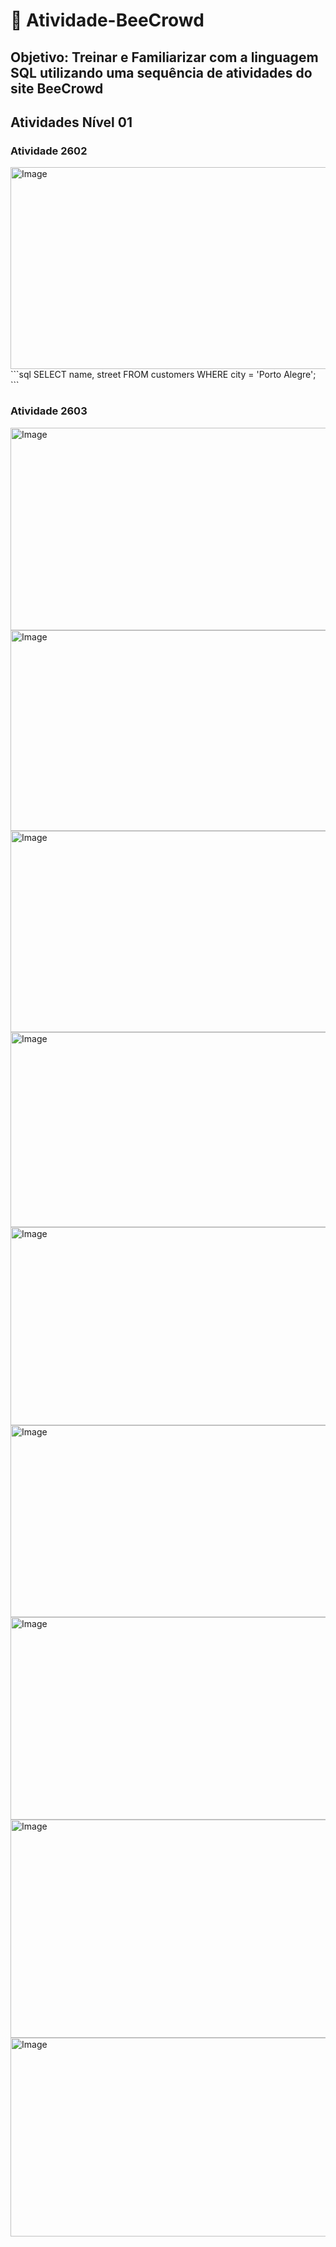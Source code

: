 # 🐝 Atividade-BeeCrowd
Objetivo: Treinar e Familiarizar com a linguagem SQL utilizando uma sequência de atividades do site BeeCrowd
---
## Atividades Nível 01
### Atividade 2602
<img width="1092" height="323" alt="Image" src="https://github.com/user-attachments/assets/9f359265-794b-4ac6-8888-a648696b8273" />
```sql
SELECT
	name, street
FROM
	customers
WHERE
	city = 'Porto Alegre';
```

### Atividade 2603



<img width="1095" height="324" alt="Image" src="https://github.com/user-attachments/assets/405c94ed-229c-4189-a6cf-dacf06832e8e" />
<img width="1093" height="321" alt="Image" src="https://github.com/user-attachments/assets/f7311788-017f-4943-888b-7d357701438f" />
<img width="1095" height="322" alt="Image" src="https://github.com/user-attachments/assets/7fcc5b2f-b946-43fe-86ea-313de6342e31" />
<img width="1094" height="312" alt="Image" src="https://github.com/user-attachments/assets/de363848-fabc-4455-b0b5-93bc2426fa69" />
<img width="1095" height="317" alt="Image" src="https://github.com/user-attachments/assets/33b860b7-7ffb-4bf8-9009-a37ed4534aac" />
<img width="1086" height="307" alt="Image" src="https://github.com/user-attachments/assets/a91abfcc-8182-49f7-aa3e-904fe5f10ff6" />
<img width="1097" height="324" alt="Image" src="https://github.com/user-attachments/assets/f3d0bafe-aec5-4899-b230-af8f7e7c9c4f" />
<img width="1216" height="349" alt="Image" src="https://github.com/user-attachments/assets/59951a79-311c-46b5-be77-aeb8c980ef71" />
<img width="1094" height="318" alt="Image" src="https://github.com/user-attachments/assets/868038cc-c54f-4057-b3d9-a7344af6a380" />
